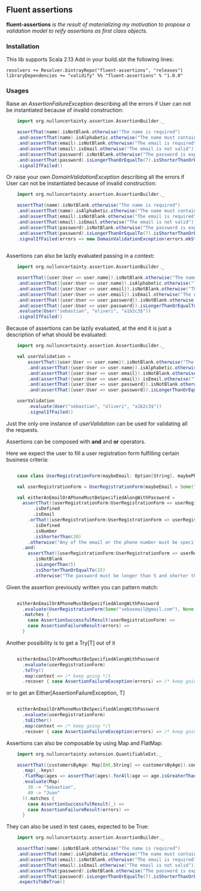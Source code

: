 ## Fluent assertions

__fluent-assertions__ _is the result of materializing my motivation to propose a validation model to reify assertions as first class objects._ 

### Installation

This lib supports Scala 2.13
Add in your build.sbt the following lines:
```
resolvers += Resolver.bintrayRepo("fluent-assertions", "releases")
libraryDependencies += "validify" %% "fluent-assertions" % "1.0.0"
```

### Usages

Raise an _AssertionFailureException_ describing all the errors if User can not be instantiated because of invalid construction: 

```scala
    import org.nulluncertainty.assertion.AssertionBuilder._

    assertThat(name).isNotBlank.otherwise("The name is required")
    .and(assertThat(name).isAlphabetic.otherwise("The name must contain alphabetic chars only"))
    .and(assertThat(email).isNotBlank.otherwise("The email is required"))
    .and(assertThat(email).isEmail.otherwise("The email is not valid"))
    .and(assertThat(password).isNotBlank.otherwise("The password is expected"))
    .and(assertThat(password).isLongerThanOrEqualTo(7).isShorterThanOrEqualTo(20).otherwise("Password length must be between 7 and 20"))
    .signalIfFailed()

```

Or raise your own _DomainValidationException_ describing all the errors if User can not be instantiated because of invalid construction: 

```scala
    import org.nulluncertainty.assertion.AssertionBuilder._

    assertThat(name).isNotBlank.otherwise("The name is required")
    .and(assertThat(name).isAlphabetic.otherwise("The name must contain alphabetic chars only"))
    .and(assertThat(email).isNotBlank.otherwise("The email is required"))
    .and(assertThat(email).isEmail.otherwise("The email is not valid"))
    .and(assertThat(password).isNotBlank.otherwise("The password is expected"))
    .and(assertThat(password).isLongerThanOrEqualTo(7).isShorterThanOrEqualTo(20).otherwise("Password length must be between 7 and 20"))
    .signalIfFailed(errors => new DomainValidationException(errors.mkString(", ")))
  
```

Assertions can also be lazily evaluated passing in a context:

```scala
    import org.nulluncertainty.assertion.AssertionBuilder._

    assertThat({user:User => user.name}).isNotBlank.otherwise("The name is required")
    .and(assertThat({user:User => user.name}).isAlphabetic.otherwise("The name must contain alphabetic chars only"))
    .and(assertThat({user:User => user.email}).isNotBlank.otherwise("The email is required"))
    .and(assertThat({user:User => user.email}).isEmail.otherwise("The email is not valid"))
    .and(assertThat({user:User => user.password}).isNotBlank.otherwise("The password is expected"))
    .and(assertThat({user:User => user.password}).isLongerThanOrEqualTo(7).isShorterThanOrEqualTo(20).otherwise("Password length must be between 7 and 20"))
    .evaluate(User("sebastian", "oliveri", "a1b2c3$"))
    .signalIfFailed()

```

Because of assertions can be lazily evaluated, at the end it is just a description of what should be evaluated:

```scala
    import org.nulluncertainty.assertion.AssertionBuilder._

    val userValidation =
        assertThat({user:User => user.name}).isNotBlank.otherwise("The name is required")
        .and(assertThat({user:User => user.name}).isAlphabetic.otherwise("The name must contain alphabetic chars only"))
        .and(assertThat({user:User => user.email}).isNotBlank.otherwise("The email is required"))
        .and(assertThat({user:User => user.email}).isEmail.otherwise("The email is not valid"))
        .and(assertThat({user:User => user.password}).isNotBlank.otherwise("The password is expected"))
        .and(assertThat({user:User => user.password}).isLongerThanOrEqualTo(7).isShorterThanOrEqualTo(20).otherwise("Password length must be between 7 and 20"))

    userValidation
        .evaluate(User("sebastian", "oliveri", "a1b2c3$"))
        .signalIfFailed()

```

Just the only one instance of _userValidation_ can be used for validating all the requests. 

Assertions can be composed with __and__ and __or__ operators.

Here we expect the user to fill a user registration form fulfilling certain business criteria:

```scala

    case class UserRegistrationForm(maybeEmail: Option[String], maybePhoneNumber: Option[String], password: String)

    val userRegistrationForm = UserRegistrationForm(maybeEmail = Some("sebastian@gmail.com"), maybePhoneNumber = None,  "sj28d$oU9%u")

    val eitherAnEmailOrAPhoneMustBeSpecifiedAlongWithPassword =
      assertThat({userRegistrationForm:UserRegistrationForm => userRegistrationForm.maybeEmail})
          .isDefined
          .isEmail
        .orThat({userRegistrationForm:UserRegistrationForm => userRegistrationForm.maybePhoneNumber})
          .isDefined
          .isNumber
          .isShorterThan(20)
        .otherwise("Any of the email or the phone number must be specified")
      .and(
        assertThat({userRegistrationForm:UserRegistrationForm => userRegistrationForm.password})
          .isNotBlank
          .isLongerThan(5)
          .isShorterThanOrEqualTo(15)
          .otherwise("The password must be longer than 5 and shorter than 15"))

```

Given the assertion previously written you can pattern match:

```scala

    eitherAnEmailOrAPhoneMustBeSpecifiedAlongWithPassword
      .evaluate(UserRegistrationForm(Some("sebasmail@gmail.com"), None, "1a2b3c$"))
      .matches {
        case AssertionSuccessfulResult(userRegistrationForm) =>
        case AssertionFailureResult(errors) =>
      }

```

Another possibility is to get a Try[T] out of it

```scala

    eitherAnEmailOrAPhoneMustBeSpecifiedAlongWithPassword
      .evaluate(userRegistrationForm)
      .toTry()
      .map(context => /* keep going */)
      .recover { case AssertionFailureException(errors) => /* keep going */ }

``` 

or to get an Either[AssertionFailureException, T]

```scala

    eitherAnEmailOrAPhoneMustBeSpecifiedAlongWithPassword
      .evaluate(userRegistrationForm)
      .toEither()
      .map(context => /* keep going */)
      .recover { case AssertionFailureException(errors) => /* keep going */ }

``` 

Assertions can also be composable by using Map and FlatMap:

```scala
    import org.nulluncertainty.extension.QuantifiableExt._

    assertThat({customersByAge: Map[Int,String] => customersByAge}).containsNoDuplicates.otherwise("repeated customers not allowed")
      .map(_.keys)
      .flatMap(ages => assertThat(ages).forAll(age => age.isGreaterThanExp(18)).otherwise("all customers must be 18 years old or greater"))
      .evaluate(Map(
        38 -> "Sebastian",
        40 -> "Juan"
      )).matches {
        case AssertionSuccessfulResult(_) =>
        case AssertionFailureResult(errors) =>
      }

``` 

They can also be used in test cases, expected to be True:


```scala
    import org.nulluncertainty.assertion.AssertionBuilder._

    assertThat(name).isNotBlank.otherwise("The name is required")
    .and(assertThat(name).isAlphabetic.otherwise("The name must contain alphabetic chars only"))
    .and(assertThat(email).isNotBlank.otherwise("The email is required"))
    .and(assertThat(email).isEmail.otherwise("The email is not valid"))
    .and(assertThat(password).isNotBlank.otherwise("The password is expected"))
    .and(assertThat(password).isLongerThanOrEqualTo(7).isShorterThanOrEqualTo(20).otherwise("Password length must be between 7 and 20"))
    .expectsToBeTrue()

```
